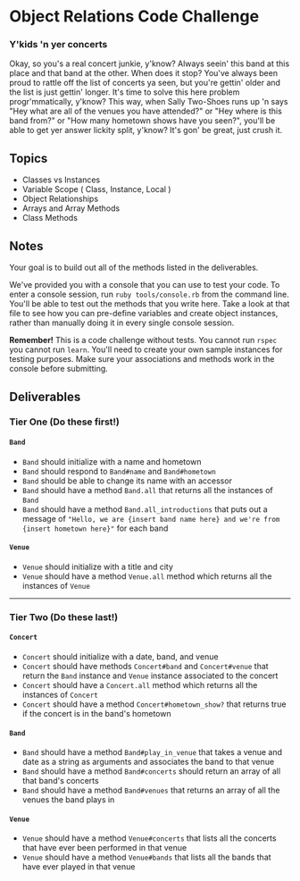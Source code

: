 # Object Relations Code Challenge
### Y'kids 'n yer concerts
Okay, so you's a real concert junkie, y'know? Always seein' this band at this place and that band at the other. When does it stop? You've always been proud to rattle off the list of concerts ya seen, but you're gettin' older and the list is just gettin' longer. It's time to solve this here problem progr'mmatically, y'know? This way, when Sally Two-Shoes runs up 'n says "Hey what are all of the venues you have attended?" or "Hey where is this band from?" or "How many hometown shows have you seen?", you'll be able to get yer answer lickity split, y'know? It's gon' be great, just crush it.

## Topics

- Classes vs Instances
- Variable Scope ( Class, Instance, Local )
- Object Relationships
- Arrays and Array Methods
- Class Methods

## Notes

Your goal is to build out all of the methods listed in the deliverables.

We've provided you with a console that you can use to test your code. To enter a console session, run `ruby tools/console.rb` from the command line. You'll be able to test out the methods that you write here. Take a look at that file to see how you can pre-define variables and create object instances, rather than manually doing it in every single console session.

**Remember!** This is a code challenge without tests. You cannot run `rspec` you cannot run `learn`. You'll need to create your own sample instances for testing purposes. Make sure your associations and methods work in the console before submitting.

## Deliverables

### Tier One (Do these first!)
#### `Band`
- `Band` should initialize with a name and hometown
- `Band` should respond to `Band#name` and `Band#hometown`
- `Band` should be able to change its name with an accessor
- `Band` should have a method `Band.all` that returns all the instances of `Band`
- `Band` should have a method `Band.all_introductions` that puts out a message of `"Hello, we are {insert band name here} and we're from {insert hometown here}"` for each band

#### `Venue`
- `Venue` should initialize with a title and city
- `Venue` should have a method `Venue.all` method which returns all the instances of `Venue`


________________
### Tier Two (Do these last!)
#### `Concert`
- `Concert` should initialize with a date, band, and venue
- `Concert` should have methods `Concert#band` and `Concert#venue` that return the `Band` instance and `Venue` instance associated to the concert
- `Concert` should have a `Concert.all` method which returns all the instances of `Concert`
- `Concert` should have a method `Concert#hometown_show?` that returns true if the concert is in the band's hometown

#### `Band`
- `Band` should have a method `Band#play_in_venue` that takes a venue and date as a string as arguments and associates the band to that venue
- `Band` should have a method `Band#concerts` should return an array of all that band's concerts
- `Band` should have a method `Band#venues` that returns an array of all the venues the band plays in

#### `Venue`
- `Venue` should have a method `Venue#concerts` that lists all the concerts that have ever been performed in that venue
- `Venue` should have a method `Venue#bands` that lists all the bands that have ever played in that venue

